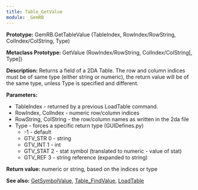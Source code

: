 ```yaml
---
title: Table_GetValue
module: _GemRB
---
```


**Prototype:** GemRB.GetTableValue (TableIndex, RowIndex/RowString, ColIndex/ColString, Type)

**Metaclass Prototype:** GetValue (RowIndex/RowString, ColIndex/ColString[, Type])

**Description:** Returns a field of a 2DA Table. The row and column indices 
must be of same type (either string or numeric), the return value will be 
of the same type, unless Type is specified and different.

**Parameters:**
  * TableIndex - returned by a previous LoadTable command.
  * RowIndex, ColIndex - numeric row/column indices
  * RowString, ColString - the row/column names as written in the 2da file
  * Type - forces a specific return type (GUIDefines.py)
    * -1 - default
    * GTV_STR 0 - string
    * GTV_INT 1 - int
    * GTV_STAT 2 - stat symbol (translated to numeric - value of stat)
    * GTV_REF 3 - string reference (expanded to string)

**Return value:** numeric or string, based on the indices or type

**See also:** [GetSymbolValue](GetSymbolValue.md), [Table_FindValue](Table_FindValue.md), [LoadTable](LoadTable.md)
